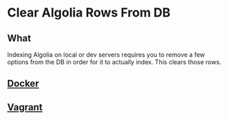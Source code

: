 # Clear Algolia Rows From DB

## What

Indexing Algolia on local or dev servers requires you to remove a few options from the DB in order for it to actually index. This clears those rows.

## [Docker](docker)

## [Vagrant](vagrant)
